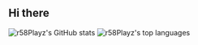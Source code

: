 ## Hi there

![r58Playz's GitHub stats](https://github-readme-stats-r58playz.vercel.app/api?username=r58Playz&count_private=true&bg_color=1e1e2e&title_color=cba6f7&text_color=cdd6f4&icon_color=cba6f7&ring_color=cba6f7&border_color=cdd6f4&show_icons=true)
![r58Playz's top languages](https://github-readme-stats-r58playz.vercel.app/api/top-langs?username=r58Playz&count_private=true&bg_color=1e1e2e&title_color=cba6f7&text_color=cdd6f4&icon_color=cba6f7&ring_color=cba6f7&border_color=cdd6f4&show_icons=true&langs_count=10&layout=compact)
